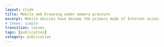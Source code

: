 ```yaml
---
layout: slide
title: Mobile web browsing under memory pressure
excerpt: Mobile devices have become the primary mode of Internet access. Yet, differences in mobile hardware resources, such as device memory, coupled with the rising complexity of Web pages can lead to widely different quality of experience for users. In this work, we analyze how device memory usage affects Web browsing performance. We quantify the memory footprint of popular Web pages over different mobile devices, mobile browsers, and Android versions, analyze the induced memory distribution across different browser components (e.g., JavaScript engine and compositor), investigate how performance gets impacted under memory pressure and propose optimizations to reduce the memory footprint of Web browsing. We show that these optimizations can improve performance and reduce chances of browser crashes in low memory scenarios.
# theme: simple
transition: convex
tags: [publication]
category: publication
---
```

